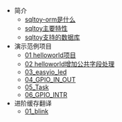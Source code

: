 * 简介
    * [sqltoy-orm是什么](introduction/introduction.md)
    * [sqltoy主要特性](introduction/feature.md)
	* [sqltoy支持的数据库](introduction/db_list.md)
* 演示范例项目
    * [01 helloworld项目](quickstart/helloworld.md)
    * [02 helloworld增加公共字段处理](quickstart/helloworld_improve.md)
    * [03_easyio_led](quickstart/03_easyio_led.md)
    * [04_GPIO_IN_OUT](quickstart/04_GPIO_IN_OUT.md)
    * [05_Task](quickstart/05_Task.md)
    * [06_GPIO_INTR](quickstart/06_GPIO_INTR.md)
* 进阶缓存翻译
    * [01_blink](advance/01_blink.md)